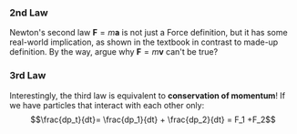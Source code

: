 ### 2nd Law
Newton's second law $\textbf{F} = m \textbf{a}$ is not just a Force definition, but it has some real-world implication, as shown in the textbook in contrast to made-up definition. By the way, argue why $\textbf{F} = m \textbf{v}$ can't be true?
### 3rd Law
Interestingly, the third law is equivalent to **conservation of momentum**! If we have particles that interact with each other only:
$$\frac{dp_t}{dt}= \frac{dp_1}{dt} + \frac{dp_2}{dt} = F_1 +F_2$$




